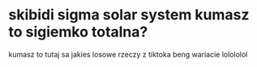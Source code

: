 # skibidi sigma solar system kumasz to sigiemko totalna?
kumasz to tutaj sa jakies losowe rzeczy z tiktoka beng wariacie lolololol

